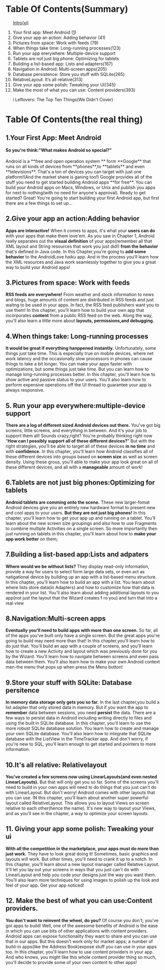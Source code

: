 # Table Of Contents(Summary)

&nbsp;&nbsp;&nbsp;&nbsp;&nbsp;&nbsp;[Intro(xi)](_Intro.md)

1. Your first app: Meet Android ([1](1_YourFirstApp_MeetAndroid.md))
2. Give your app an action: Adding behavior (41)
3. Pictures from space: Work with feeds (79)
4. When things take time: Long-running processes(123)
5. Run your app ererywhere: Multiple-device support
6. Tablets are not just big phone: Optimizing for tablets
7. Buliding a list-based app: Lists and adapters(167)
8. Navigation in Android: Multi-screen apps(205)
9. Database persistence: Store you stuff with SQLite(265)
10. RelativeLayout: It‘s all relative(313)
11. Give your app some polish: Tweaking your UI(345)
12. Make the most of what you can use: Content providers(393)

&nbsp;&nbsp;&nbsp;&nbsp;&nbsp;&nbsp;i Leftovers: The Top Ten Things(We Didn't Cover)

# Table Of Contents(the real thing)

## 1.Your First App: Meet Android 

<h4>So you're think:"What makes Android so special?"</h4>
Android is a **free and open operation system ** form **Google** that runs on all kinds of devices from **phones**,to **tablets** and even **televisions**. That's a ton of devices you can target with just one platform!(And the market share is ganing too!) Google provides all of the stuff you need to get started building Android apps **for free**. You can build your Android apps on Macs, Windows, or Unix and publish you apps for next to nothing(with no need for anyone's approval). Ready to get started? Great! You're going to start building your first Android app, but first there are a few things to set up... 

## 2.Give your app an action:Adding behavior
**Apps are interactive!** When it comes to apps, it's what your **users can do** with your apps that make them love'em. As you saw in Chapter 1, Android really separates out the **visual definition** of your apps(remember all that XML layout and String resources that work you just did!) **from the behavior** that's defined in Java code. In this Chapter,you're going to **add some behavior** to the AndroidLove haiku app. And in the process you'll learn how the XML resources and Java work seamlessly together to give you a great way to build your Android apps!

## 3.Pictures from space: Work with feeds
**RSS feeds are everywhere!** From weather and stock information to news and blogs, huge amounts of content are distributed in RSS feeds and just waitng to be used in your apps. In fact, the RSS feed publishers want you to use them! In this chapter, you'll learn how to build your own app that incorporates **content** from a public RSS feed on the web. Along the way, you'll also learn a little more about **layouts, permissions,and debugging.**

## 4.When things take: Long-running processes
**It would be great if everything hanppened instantly.** Unfortunately, some things just take time. This is especially true on mobile devices, where net work latency and the occasionally slow processors in phones can cause things to take a bit longer. You can make your apps faster with optimizations, but some things just take time. But you can learn how to manage long-running processes better. In this chapter, you'll learn how to show active and passive status to your users. You'll also learn how to perform expensive operations off the UI thread to guarantee your app is always responsive.

## 5. Run your app everywhere:multiple-device support

**There are a log of different sized Android devices out there.** You've got big screens, little screens, and everything in between. And it's your job to support them all! Sounds crazy,right? You're probably thinking right now "**How can I possibly support all of these different devices?**" But with the right strategies, you'll be able to target all of these devices **in no time** and with **confidence.** In this chapter, you'll learn how Android classifies all of these different devices into groups based on **screen size** as well as screen density. Using these grous, you'll able to make your app look great on all of these different devices, and all with a **manageable** amount of work!

## 6.Tablets are not just big phones:Optimizing for tablets
**Android tablets are comming onto the scene.** These new larger-fomat Android devices give you an entirely new hardware format to present new and cool apps to your users. **But they are not just big phones!** In this chapter, you'll learn how to get your app up and running on a tablet. You'll learn about the new screen size groupings and also how to use Fragments to combine multiple Activities on a single screen. So more importantly then just running on tablets in this chapter, you'll learn about how to **make your app work better** on them;

## 7.Building a list-based app:Lists and adpaters
**Where would we be without lists?** They display read-only information, provide a way for users to select form large data sets, or even act as natigational device by building up an app with a list-based menu structure. In this chapter, you'll learn how to build an app with a list. You learn about where lists store data(in Adapters) and how to customize how that data is rendered in your list. You'll also learn about adding additional layouts to you app(not just the layout that the Wizard creates f ro you) and turn that into a real view

## 8.Navigation:Multi-screen apps
**Eventually you'll need to build apps with more than one screen.** So far, all of the apps you've built only have a single screen. But the great apps you're going to build may need more than that! In this chapter,you'll learn how to do just that. You'll build an app with a couple of screens, and you'll learn how to create a new Activity and layout which was previously done for you by the Wizard. You'll learn how to navigate between screens and even pass data between them. You'll also learn how to make your own Android context men-the menu that pops up when press the Menu button!

## 9.Store your stuff with SQLite: Database persitence
**In memory data storage only gets you so far.** In the last chapter,you build a list adapter that only stored data in memory. But if you want the app to **remember** data between sessions, you need **persist** the data. There are a few ways to persist data in Android including writing directly to files and using the built in SQLite database. In this chapter, you'll learn to use the more robust SQLite database solution. You learn how to create and manage your own SQLite database. You'll also learn how to integrate that SQLite database with the ListView in the TimeTracker app. And don't worry, if you're new to SQL, you'll learn enough to get started and pointers to more information.

## 10.It's all relative: Relativelayout
**You've created a few screens now using LinearLayouts(and even nested LinearLayouts).** But that will only get you so far. Some of the screens you'll need to build in your own apps will need to do things that you just can't do with LinearLayout. But don't worry! Android comes with other layouts that you can use. IN this chapter, you'll learn about another super powerful layout called RelativeLayout. This allows you to layout Views on screen relative to each other(hence the name). It's new way to layout your Views, and as you'll see in the chapter, a way to optimize your screen layouts.

## 11. Giving your app some polish: Tweaking your ui
**With all the competition in the marketplace, your apps must do more than just work.** They have to look great doing it! Sometimes, basic graphics and layouts will work. But other times, you'll need to crank it up to a notch. In this chapter, you'll learn about a new layout manager called Relative Layout. It'll let you lay out your screens in ways that you just can't do with LinearLayout and help you code your designs just the way you want them. You'll also learn more techniques for using images to polish up the look and feel of your app. Get your app noticed!

## 12. Make the best of what you can use:Content providers. 
**You don't want to reinvent the wheel, do you?** Of course you don't; you've got apps to build! Well, one of the awesome benefits of Android is the ease in which you can use bits of other applications with content providers. Android apps can expose functionality they want to share and you can use that in our apps. But this doesn't work only for market apps; a number of build-in apps(like the Address Book)expose stuff you can use in your apps too. In this chapter, you'll learn how to use content providers in your app. And who knows, you might like this whole content provider thing so much, you'll decide to provide some of your own content to other apps!











